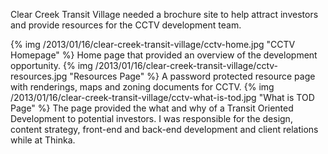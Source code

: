 Clear Creek Transit Village needed a brochure site to help attract investors and provide resources for the CCTV development team.

{% img /2013/01/16/clear-creek-transit-village/cctv-home.jpg "CCTV Homepage" %} Home page that provided an overview of the development opportunity. {% img /2013/01/16/clear-creek-transit-village/cctv-resources.jpg "Resources Page" %} A password protected resource page with renderings, maps and zoning documents for CCTV. {% img /2013/01/16/clear-creek-transit-village/cctv-what-is-tod.jpg "What is TOD Page" %} The page provided the what and why of a Transit Oriented Development to potential investors.
I was responsible for the design, content strategy, front-end and back-end development and client relations while at Thinka.
